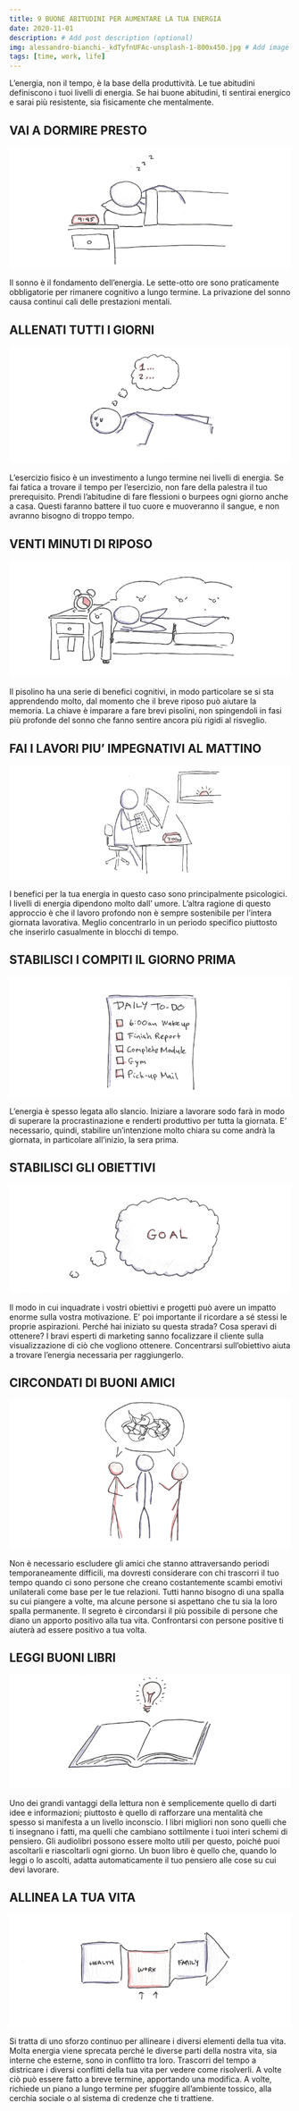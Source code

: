 ```yaml
---
title: 9 BUONE ABITUDINI PER AUMENTARE LA TUA ENERGIA
date: 2020-11-01
description: # Add post description (optional)
img: alessandro-bianchi-_kdTyfnUFAc-unsplash-1-800x450.jpg # Add image post (optional)
tags: [time, work, life]
---
```



L’energia, non il tempo, è la base della produttività.  Le tue abitudini definiscono i tuoi livelli di energia. Se hai buone abitudini, ti sentirai energico e sarai più resistente, sia fisicamente che mentalmente.

## VAI A DORMIRE PRESTO
![](1.png)

Il sonno è il fondamento dell’energia.  Le sette-otto ore sono praticamente obbligatorie per rimanere cognitivo a lungo termine. La privazione del sonno causa continui cali delle prestazioni mentali.

## ALLENATI TUTTI I GIORNI
![](2.png)

L’esercizio fisico è un investimento a lungo termine nei livelli di energia.  Se fai fatica a trovare il tempo per l’esercizio, non fare della palestra il tuo prerequisito. Prendi l’abitudine di fare flessioni o burpees ogni giorno anche a casa. Questi faranno battere il tuo cuore e muoveranno il sangue, e non avranno bisogno di troppo tempo.

## VENTI MINUTI DI RIPOSO
![](3.png)

Il pisolino ha una serie di benefici cognitivi, in modo particolare se si sta apprendendo molto, dal momento che il breve riposo può aiutare la memoria. La chiave è imparare a fare brevi pisolini, non spingendoli in fasi più profonde del sonno che fanno sentire ancora più rigidi al risveglio. 

## FAI I LAVORI PIU’ IMPEGNATIVI AL MATTINO
![](4.png)

I benefici per la tua energia in questo caso sono principalmente psicologici. I livelli di energia dipendono molto dall’ umore. L’altra ragione di questo approccio è che il lavoro profondo non è sempre sostenibile per l’intera giornata lavorativa. Meglio concentrarlo in un periodo specifico piuttosto che inserirlo casualmente in blocchi di tempo.

## STABILISCI I COMPITI IL GIORNO PRIMA
![](5.png)

L’energia è spesso legata allo slancio. Iniziare a lavorare sodo farà in modo di superare la procrastinazione e renderti produttivo per tutta la giornata.  E’ necessario, quindi, stabilire un’intenzione molto chiara su come andrà la giornata, in particolare all’inizio, la sera prima. 

## STABILISCI GLI OBIETTIVI
![](6.png)


Il modo in cui inquadrate i vostri obiettivi e progetti può avere un impatto enorme sulla vostra motivazione.  E’ poi importante il ricordare a sé stessi le proprie aspirazioni. Perché hai iniziato su questa strada? Cosa speravi di ottenere? I bravi esperti di marketing sanno focalizzare il cliente sulla visualizzazione di ciò che vogliono ottenere. Concentrarsi sull’obiettivo aiuta a trovare l’energia necessaria per raggiungerlo.

## CIRCONDATI DI BUONI AMICI
![](7.png)

Non è necessario escludere gli amici che stanno attraversando periodi temporaneamente difficili, ma dovresti considerare con chi trascorri il tuo tempo quando ci sono persone che creano costantemente scambi emotivi unilaterali come base per le tue relazioni. Tutti hanno bisogno di una spalla su cui piangere a volte, ma alcune persone si aspettano che tu sia la loro spalla permanente. Il segreto è circondarsi il più possibile di persone che diano un apporto positivo alla tua vita. Confrontarsi con persone positive ti aiuterà ad essere positivo a tua volta.

## LEGGI BUONI LIBRI
![](8.png)

Uno dei grandi vantaggi della lettura non è semplicemente quello di darti idee e informazioni; piuttosto è quello di rafforzare una mentalità che spesso si manifesta a un livello inconscio. I libri migliori non sono quelli che ti insegnano i fatti, ma quelli che cambiano sottilmente i tuoi interi schemi di pensiero. Gli audiolibri possono essere molto utili per questo, poiché puoi ascoltarli e riascoltarli ogni giorno. Un buon libro è quello che, quando lo leggi o lo ascolti, adatta automaticamente il tuo pensiero alle cose su cui devi lavorare. 

## ALLINEA LA TUA VITA
![](9.png)


Si tratta di uno sforzo continuo per allineare i diversi elementi della tua vita. Molta energia viene sprecata perché le diverse parti della nostra vita, sia interne che esterne, sono in conflitto tra loro. Trascorri del tempo a districare i diversi conflitti della tua vita per vedere come risolverli. A volte ciò può essere fatto a breve termine, apportando una modifica. A volte, richiede un piano a lungo termine per sfuggire all’ambiente tossico, alla cerchia sociale o al sistema di credenze che ti trattiene.